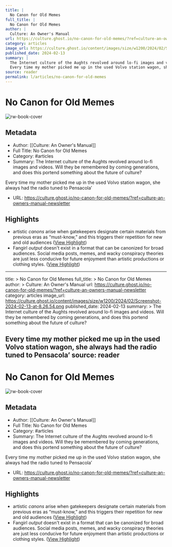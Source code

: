 ```yaml
---
title: |
  No Canon for Old Memes
full_title: |
  No Canon for Old Memes
author: |
  Culture: An Owner's Manual
url: https://culture.ghost.io/no-canon-for-old-memes/?ref=culture-an-owners-manual-newsletter
category: articles
image_url: https://culture.ghost.io/content/images/size/w1200/2024/02/Screenshot-2024-02-13-at-8.26.54.png
published_date: 2024-02-13
summary: |
  The Internet culture of the Aughts revolved around lo-fi images and videos. Will they be remembered by coming generations, and does this portend something about the future of culture?
  Every time my mother picked me up in the used Volvo station wagon, she always had the radio tuned to Pensacola’
source: reader
permalink: l/articles/no-canon-for-old-memes
---
```

# No Canon for Old Memes

![rw-book-cover](https://culture.ghost.io/content/images/size/w1200/2024/02/Screenshot-2024-02-13-at-8.26.54.png)

## Metadata
- Author: [[Culture: An Owner's Manual]]
- Full Title: No Canon for Old Memes
- Category: #articles
- Summary: The Internet culture of the Aughts revolved around lo-fi images and videos. Will they be remembered by coming generations, and does this portend something about the future of culture?

Every time my mother picked me up in the used Volvo station wagon, she always had the radio tuned to Pensacola’
- URL: https://culture.ghost.io/no-canon-for-old-memes/?ref=culture-an-owners-manual-newsletter

## Highlights
- artistic *canons* arise when gatekeepers designate certain materials from previous eras as “must-know,” and this triggers their repetition for new and old audiences ([View Highlight](https://read.readwise.io/read/01hvb7d31n3d4vvknac6jyc5fd))
- Fangirl *output* doesn't exist in a format that can be canonized for broad audiences. Social media posts, memes, and wacky conspiracy theories are just less conducive for future enjoyment than artistic productions or clothing styles. ([View Highlight](https://read.readwise.io/read/01hvb7hjkb4tra1e22930rvh62))


---
title: >
  No Canon for Old Memes
full_title: >
  No Canon for Old Memes
author: >
  Culture: An Owner's Manual
url: https://culture.ghost.io/no-canon-for-old-memes/?ref=culture-an-owners-manual-newsletter
category: articles
image_url: https://culture.ghost.io/content/images/size/w1200/2024/02/Screenshot-2024-02-13-at-8.26.54.png
published_date: 2024-02-13
summary: >
  The Internet culture of the Aughts revolved around lo-fi images and videos. Will they be remembered by coming generations, and does this portend something about the future of culture?

  Every time my mother picked me up in the used Volvo station wagon, she always had the radio tuned to Pensacola’
source: reader
---
# No Canon for Old Memes

![rw-book-cover](https://culture.ghost.io/content/images/size/w1200/2024/02/Screenshot-2024-02-13-at-8.26.54.png)

## Metadata
- Author: [[Culture: An Owner's Manual]]
- Full Title: No Canon for Old Memes
- Category: #articles
- Summary: The Internet culture of the Aughts revolved around lo-fi images and videos. Will they be remembered by coming generations, and does this portend something about the future of culture?

Every time my mother picked me up in the used Volvo station wagon, she always had the radio tuned to Pensacola’
- URL: https://culture.ghost.io/no-canon-for-old-memes/?ref=culture-an-owners-manual-newsletter

## Highlights
- artistic *canons* arise when gatekeepers designate certain materials from previous eras as “must-know,” and this triggers their repetition for new and old audiences ([View Highlight](https://read.readwise.io/read/01hvb7d31n3d4vvknac6jyc5fd))
- Fangirl *output* doesn't exist in a format that can be canonized for broad audiences. Social media posts, memes, and wacky conspiracy theories are just less conducive for future enjoyment than artistic productions or clothing styles. ([View Highlight](https://read.readwise.io/read/01hvb7hjkb4tra1e22930rvh62))



